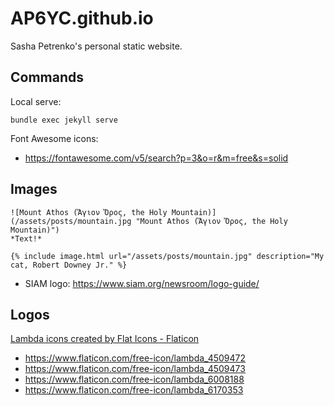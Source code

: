 # AP6YC.github.io

Sasha Petrenko's personal static website.

## Commands

Local serve:

```shell
bundle exec jekyll serve
```

Font Awesome icons:
- https://fontawesome.com/v5/search?p=3&o=r&m=free&s=solid

## Images

```shell
![Mount Athos (Ἅγιον Ὄρος, the Holy Mountain)](/assets/posts/mountain.jpg "Mount Athos (Ἅγιον Ὄρος, the Holy Mountain)")
*Text!*

{% include image.html url="/assets/posts/mountain.jpg" description="My cat, Robert Downey Jr." %}
```

- SIAM logo: https://www.siam.org/newsroom/logo-guide/

## Logos

<a href="https://www.flaticon.com/free-icons/lambda" title="lambda icons">Lambda icons created by Flat Icons - Flaticon</a>

- https://www.flaticon.com/free-icon/lambda_4509472
- https://www.flaticon.com/free-icon/lambda_4509473
- https://www.flaticon.com/free-icon/lambda_6008188
- https://www.flaticon.com/free-icon/lambda_6170353
